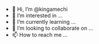 - 👋 Hi, I’m @kingamechi
- 👀 I’m interested in ...
- 🌱 I’m currently learning ...
- 💞️ I’m looking to collaborate on ...
- 📫 How to reach me ...

<!---
kingamechi/kingamechi is a ✨ special ✨ repository because its `README.md` (this file) appears on your GitHub profile.
You can click the Preview link to take a look at your changes.
--->
